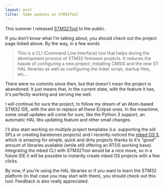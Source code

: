 ```yaml
---
layout: post
title:  Some updates on STM32Tool
---
```


This summer I released [STM32Tool](https://github.com/gdelazzari/STM32Tool) to the public.

If you don't know what I'm talking about, you should check out the project page linked above. By the way, in a few words

> This is a CLI (Command Line Interface) tool that helps during the development process of STM32 firmware projects. It reduces the hassle of configuring a new project, installing CMSIS and the new ST HAL libraries as well as configuring the linker script, startup files, etc...

There were no commits since then, but that doesn't mean the project is abandoned. It just means that, in the current state, with the feature it has, it's perfectly working and serving me well.

I will continue for sure the project, to follow my dream of an Atom-based STM32 IDE, with the aim to replace all these Eclipse ones. In the meantime, some small updates will come for sure, like the Python 3 support, an automatic HAL libs updating feature and other small changes.

I'll also start working on multiple project templates (i.e. supporting the old SPLs or creating barebones projects) and I recently noticed the [mbed OS 5](https://developer.mbed.org/), which is amazing for simple, quick and dirty projects thanks to it's *"good"* amount of libraries available (while still offering an RTOS working base). Integrating the mbed CLI with STM32Tool would be a nice move, so in a future IDE it will be possible to instantly create mbed OS projects with a few clicks.

By now, if you're using the HAL libraries or if you want to learn the STM32 platform (in that case you may start with them), you should check out this tool. Feedback is also really appreciated.
